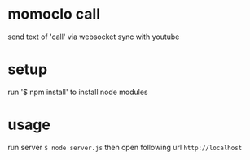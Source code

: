 # momoclo call

send text of 'call' via websocket sync with youtube

# setup

run '$ npm install' to install node modules

# usage

run server
`$ node server.js`
then open following url
`http://localhost`
